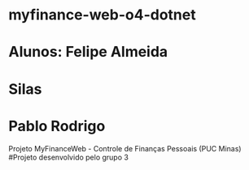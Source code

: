 # myfinance-web-o4-dotnet
# Alunos: Felipe Almeida
#         Silas
#         Pablo Rodrigo
Projeto MyFinanceWeb - Controle de Finanças Pessoais (PUC Minas)
#Projeto desenvolvido pelo grupo 3
